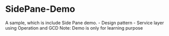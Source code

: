 # SidePane-Demo
A sample, which is include Side Pane demo. - Design pattern - Service layer using Operation and GCD Note: Demo is only for learning purpose 
